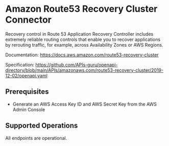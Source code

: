# Amazon Route53 Recovery Cluster Connector
Recovery control in Route 53 Application Recovery Controller includes extremely reliable routing controls that enable you to recover applications by rerouting traffic, for example, across Availability Zones or AWS Regions.

Documentation: https://docs.aws.amazon.com/route53-recovery-cluster

Specification: https://github.com/APIs-guru/openapi-directory/blob/main/APIs/amazonaws.com/route53-recovery-cluster/2019-12-02/openapi.yaml

## Prerequisites

+ Generate an AWS Access Key ID and AWS Secret Key from the AWS Admin Console

## Supported Operations
All endpoints are operational.